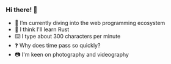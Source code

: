 ### Hi there! 👋

- 🔭 I’m currently diving into the web programming ecosystem
- 🤔 I think I'll learn Rust
- ⌨️ I type about 300 characters per minute
- ❓ Why does time pass so quickly?
- 📷 I'm keen on photography and videography
